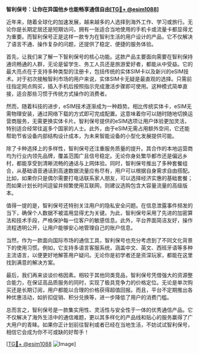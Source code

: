**智利保号：让你在异国他乡也能畅享通信自由[[TG💪+ @esim1088](https://t.me/s/esim1088)]**

近年来，随着全球化的加速发展，越来越多的人选择到海外工作、学习或旅行。无论你是长期定居还是短期访问，拥有一张适合当地使用的手机卡或流量卡都显得尤为重要。而智利保号正是这样一款专为在智利生活的用户设计的产品，它不仅解决了语言不通、操作复杂的问题，还提供了稳定、便捷的服务体验。

首先，让我们来了解一下智利保号的核心功能。这款产品主要面向需要在智利保持通讯畅通的人群，无论是留学生、务工人员还是旅游爱好者，都能从中受益。它的最大亮点在于支持多种类型的注册卡，包括传统的实体SIM卡以及新兴的eSIM技术。对于初次接触智利市场的用户来说，实体SIM卡无疑是最直观的选择。只需前往指定网点购买，插入手机后按照指示完成激活步骤即可使用。这种模式简单直接，适合那些习惯于传统方式操作的消费者。

然而，随着科技的进步，eSIM技术逐渐成为一种趋势。相比传统实体卡，eSIM无需物理安装，通过网络下载的方式即可完成配置。这意味着你可以随时随地切换运营商服务，无需更换实体卡片。智利保号提供的eSIM选项让用户体验更加灵活，特别适合经常往返多个国家的人士。此外，由于eSIM无需占用额外空间，它还能帮助节省设备内部结构设计成本，为未来智能设备的小型化发展提供可能。

除了卡种选择上的多样性，智利保号还注重服务质量的提升。其合作的本地运营商均为行业内领先品牌，覆盖范围广且信号稳定。无论你身处繁华都市还是偏远乡村，都能享受到清晰流畅的通话与上网体验。同时，智利保号推出了多种套餐组合，从基础语音通话到高速数据流量应有尽有，用户可以根据自身需求自由搭配。比如，如果你只是偶尔需要打电话联系家人朋友，可以选择经济实惠的基础套餐；而如果计划长时间逗留并频繁使用互联网，则建议选购包含大容量流量的高级版本。

值得一提的是，智利保号还特别关注用户的隐私安全问题。在信息泄露事件频发的当下，确保个人数据不被滥用显得尤为关键。为此，智利保号采用了先进的加密算法和技术手段，严格保护每一位客户的敏感信息。此外，平台界面简洁友好，操作流程透明公开，让用户能够安心地管理自己的账户信息。

当然，作为一款面向国际市场的通信工具，智利保号也充分考虑到了不同文化背景下的使用习惯。例如，它支持多语言客服系统，涵盖中文、英文、西班牙语等多种主流语言，以便更好地解答用户疑问。无论你是初学者还是资深玩家，都能在这里找到满意的解决方案。

最后，我们再来谈谈价格因素。相较于其他同类竞品，智利保号凭借强大的资源整合能力，在保证高品质服务的同时，实现了极具竞争力的价格定位。无论是单次购买还是长期订阅，用户都能以合理的价格获得超值回报。而且，平台不定期推出各种优惠活动，如折扣促销、积分兑换等，进一步降低了用户的消费门槛。

总而言之，智利保号是一款集实用性、灵活性与安全性于一体的优秀通信产品。它不仅解决了海外生活中的通信难题，更以其多样化的产品线和贴心的服务赢得了广大用户的青睐。如果你正计划前往智利或者已经在当地生活，不妨试试智利保号，相信它会成为你不可或缺的好帮手！

[[TG💪+ @esim1088](https://t.me/s/esim1088) ![Image](https://i.postimg.cc/4NQfJmqS/Snipaste-2025-05-13-00-14-12.png)]
